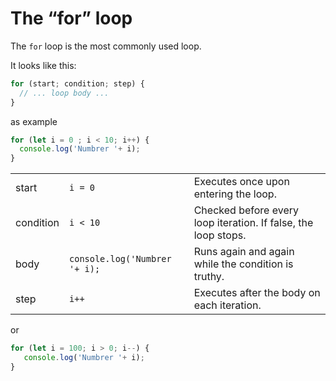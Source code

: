 # The “for” loop
The  `for`  loop is the most commonly used loop.

It looks like this:

```javascript
for (start; condition; step) {
  // ... loop body ...
}
```
as example 
```javascript
for (let i = 0 ; i < 10; i++) {
  console.log('Numbrer '+ i);
}
```

||||
|--|--|--|
|start|`i = 0`|Executes once upon entering the loop.|
|condition|`i < 10`|Checked before every loop iteration. If false, the loop stops.|
|body|`console.log('Numbrer '+ i);`|Runs again and again while the condition is truthy.|
|step|`i++`|Executes after the body on each iteration.

 


or 
```javascript
for (let i = 100; i > 0; i--) {
   console.log('Numbrer '+ i);
}
```
